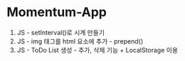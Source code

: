 # Momentum-App
1. JS - setInterval()로 시계 만들기
2. JS - img 태그를 html 요소에 추가 - prepend()
3. JS - ToDo List 생성 - 추가, 삭제 기능 + LocalStorage 이용
